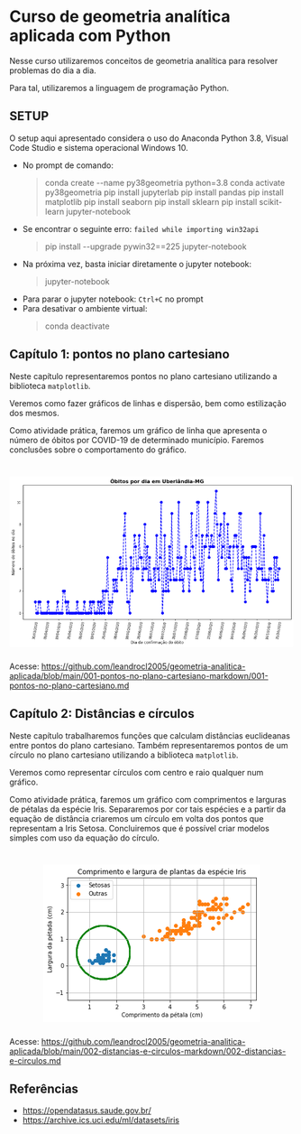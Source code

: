 # Curso de geometria analítica aplicada com Python

Nesse curso utilizaremos conceitos de geometria analítica para resolver problemas do dia a dia.

Para tal, utilizaremos a linguagem de programação Python.

## SETUP

O setup aqui apresentado considera o uso do Anaconda Python 3.8, Visual Code Studio e sistema operacional Windows 10.

- No prompt de comando:
  > conda create --name py38geometria python=3.8
  > conda activate py38geometria
  > pip install jupyterlab
  > pip install pandas
  > pip install matplotlib
  > pip install seaborn
  > pip install sklearn
  > pip install scikit-learn
  > jupyter-notebook
- Se encontrar o seguinte erro: `failed while importing win32api`
  > pip install --upgrade pywin32==225
  > jupyter-notebook
- Na próxima vez, basta iniciar diretamente o jupyter notebook:
  > jupyter-notebook
- Para parar o jupyter notebook: `Ctrl+C` no prompt
- Para desativar o ambiente virtual:
  > conda deactivate

## Capítulo 1: pontos no plano cartesiano

Neste capítulo representaremos pontos no plano cartesiano utilizando a biblioteca `matplotlib`.

Veremos como fazer gráficos de linhas e dispersão, bem como estilização dos mesmos.

Como atividade prática, faremos um gráfico de linha que apresenta o número de óbitos por COVID-19 de determinado município. Faremos conclusões sobre o comportamento do gráfico.

<h1 align="center">
  <img alt="covid-19-uberlandia" title="Covid-19 em Uberlândia" src="./001-pontos-no-plano-cartesiano-markdown/output_21_0.png" />
</h1>

Acesse: https://github.com/leandrocl2005/geometria-analitica-aplicada/blob/main/001-pontos-no-plano-cartesiano-markdown/001-pontos-no-plano-cartesiano.md


## Capítulo 2: Distâncias e círculos

Neste capítulo trabalharemos funções que calculam distâncias euclideanas entre pontos do plano cartesiano. Também representaremos pontos de um círculo no plano cartesiano utilizando a biblioteca `matplotlib`.

Veremos como representar círculos com centro e raio qualquer num gráfico.

Como atividade prática, faremos um gráfico com comprimentos e larguras de pétalas da espécie Iris. Separaremos por cor tais espécies e a partir da equação de distância criaremos um círculo em volta dos pontos que representam a Iris Setosa. Concluiremos que é possível criar modelos simples com uso da equação do círculo.

<h1 align="center">
  <img alt="Iris setosa" title="Iris setosa" src="./002-distancias-e-circulos-markdown/output_22_0.png" />
</h1>

Acesse: https://github.com/leandrocl2005/geometria-analitica-aplicada/blob/main/002-distancias-e-circulos-markdown/002-distancias-e-circulos.md


## Referências

- https://opendatasus.saude.gov.br/
- https://archive.ics.uci.edu/ml/datasets/iris